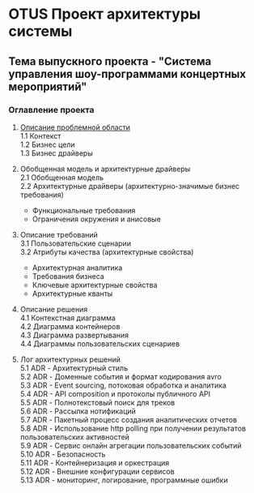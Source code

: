 # OTUS Проект архитектуры системы

## Тема выпускного проекта - "Система управления шоу-программами концертных мероприятий"

### Оглавление проекта

1. [Описание проблемной области](https://github.com/rmzvir/arch_kata/blob/feature/otus-project/problem-scope.md)<br/>
1.1 Контекст<br/>
1.2 Бизнес цели<br/>
1.3 Бизнес драйверы<br/>
2. Обобщенная модель и архитектурные драйверы<br/>
2.1 Обобщенная модель<br/>
2.2 Архитектурные драйверы (архитектурно-значимые бизнес требования)<br/>
   - Функциональные требования<br/>
   - Ограничения окружения и анисовые<br/>
3. Описание требований<br/>
   3.1 Пользовательские сценарии<br/>
   3.2 Атрибуты качества (архитектурные свойства)<br/>
   - Архитектурная аналитика<br/>
   - Требования бизнеса<br/>
   - Ключевые архитектурные свойства<br/>
   - Архитектурные кванты<br/>
4. Описание решения<br/>
   4.1 Контекстная диаграмма<br/>
   4.2 Диаграмма контейнеров<br/>
   4.3 Диаграмма развертывания<br/>
   4.4 Диаграммы пользовательских сценариев<br/>

5. Лог архитектурных решений<br/>
   5.1 ADR - Архитектурный стиль<br/>
   5.2 ADR - Доменные события и формат кодирования avro<br/>
   5.3 ADR - Event sourcing, потоковая обработка и аналитика<br/>
   5.4 ADR - API composition и протоколы публичного API<br/>
   5.5 ADR - Полнотекстовый поиск для треков<br/>
   5.6 ADR - Рассылка нотификаций<br/>
   5.7 ADR - Пакетный процесс создания аналитических отчетов<br/>
   5.8 ADR - Использование http polling при получении результатов пользовательских активностей<br/>
   5.9 ADR - Сервис онлайн агрегации пользовательских событий<br/>
   5.10 ADR - Безопасность<br/>
   5.11 ADR - Контейнеризация и оркестрация<br/>
   5.12 ADR - Внешние конфигурации сервисов<br/>
   5.13 ADR - мониторинг, логирование, программные ошибки<br/>

